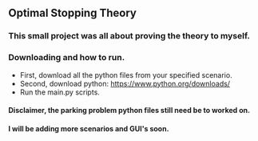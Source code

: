## Optimal Stopping Theory
### This small project was all about proving the theory to myself.

### Downloading and how to run.
- First, download all the python files from your specified scenario.
- Second, download python: https://www.python.org/downloads/
- Run the main.py scripts.

#### Disclaimer, the parking problem python files still need be to worked on.
#### I will be adding more scenarios and GUI's soon.
